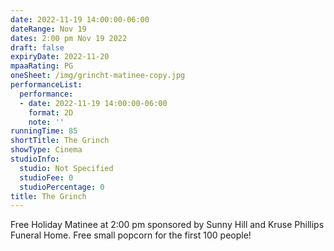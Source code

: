 ```yaml
---
date: 2022-11-19 14:00:00-06:00
dateRange: Nov 19
dates: 2:00 pm Nov 19 2022
draft: false
expiryDate: 2022-11-20
mpaaRating: PG
oneSheet: /img/grincht-matinee-copy.jpg
performanceList:
  performance:
  - date: 2022-11-19 14:00:00-06:00
    format: 2D
    note: ''
runningTime: 85
shortTitle: The Grinch
showType: Cinema
studioInfo:
  studio: Not Specified
  studioFee: 0
  studioPercentage: 0
title: The Grinch
---
```


F﻿ree Holiday Matinee at 2:00 pm sponsored by Sunny Hill and Kruse Phillips Funeral Home. Free small popcorn for the first 100 people!